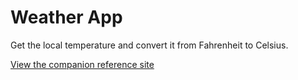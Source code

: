 Weather App
========================

Get the local temperature and convert it from Fahrenheit to Celsius.

[View the companion reference site](-link-)

